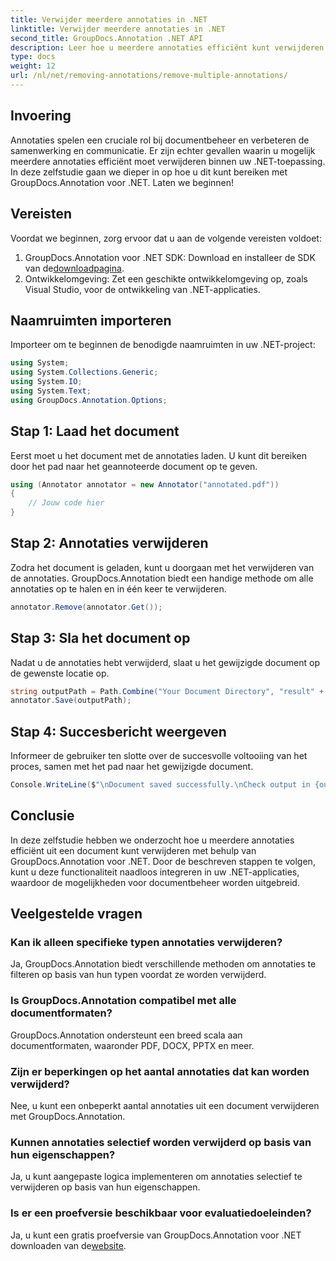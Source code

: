 ```yaml
---
title: Verwijder meerdere annotaties in .NET
linktitle: Verwijder meerdere annotaties in .NET
second_title: GroupDocs.Annotation .NET API
description: Leer hoe u meerdere annotaties efficiënt kunt verwijderen in .NET met behulp van GroupDocs.Annotation. Volg onze stap-voor-stap handleiding voor een naadloze integratie in uw applicaties.
type: docs
weight: 12
url: /nl/net/removing-annotations/remove-multiple-annotations/
---
```

## Invoering
Annotaties spelen een cruciale rol bij documentbeheer en verbeteren de samenwerking en communicatie. Er zijn echter gevallen waarin u mogelijk meerdere annotaties efficiënt moet verwijderen binnen uw .NET-toepassing. In deze zelfstudie gaan we dieper in op hoe u dit kunt bereiken met GroupDocs.Annotation voor .NET. Laten we beginnen!
## Vereisten
Voordat we beginnen, zorg ervoor dat u aan de volgende vereisten voldoet:
1.  GroupDocs.Annotation voor .NET SDK: Download en installeer de SDK van de[downloadpagina](https://releases.groupdocs.com/annotation/net/).
2. Ontwikkelomgeving: Zet een geschikte ontwikkelomgeving op, zoals Visual Studio, voor de ontwikkeling van .NET-applicaties.

## Naamruimten importeren
Importeer om te beginnen de benodigde naamruimten in uw .NET-project:
```csharp
using System;
using System.Collections.Generic;
using System.IO;
using System.Text;
using GroupDocs.Annotation.Options;
```
## Stap 1: Laad het document
Eerst moet u het document met de annotaties laden. U kunt dit bereiken door het pad naar het geannoteerde document op te geven.
```csharp
using (Annotator annotator = new Annotator("annotated.pdf"))
{
    // Jouw code hier
}
```
## Stap 2: Annotaties verwijderen
Zodra het document is geladen, kunt u doorgaan met het verwijderen van de annotaties. GroupDocs.Annotation biedt een handige methode om alle annotaties op te halen en in één keer te verwijderen.
```csharp
annotator.Remove(annotator.Get());
```
## Stap 3: Sla het document op
Nadat u de annotaties hebt verwijderd, slaat u het gewijzigde document op de gewenste locatie op.
```csharp
string outputPath = Path.Combine("Your Document Directory", "result" + Path.GetExtension("input.pdf"));
annotator.Save(outputPath);
```
## Stap 4: Succesbericht weergeven
Informeer de gebruiker ten slotte over de succesvolle voltooiing van het proces, samen met het pad naar het gewijzigde document.
```csharp
Console.WriteLine($"\nDocument saved successfully.\nCheck output in {outputPath}.");
```

## Conclusie
In deze zelfstudie hebben we onderzocht hoe u meerdere annotaties efficiënt uit een document kunt verwijderen met behulp van GroupDocs.Annotation voor .NET. Door de beschreven stappen te volgen, kunt u deze functionaliteit naadloos integreren in uw .NET-applicaties, waardoor de mogelijkheden voor documentbeheer worden uitgebreid.
## Veelgestelde vragen
### Kan ik alleen specifieke typen annotaties verwijderen?
Ja, GroupDocs.Annotation biedt verschillende methoden om annotaties te filteren op basis van hun typen voordat ze worden verwijderd.
### Is GroupDocs.Annotation compatibel met alle documentformaten?
GroupDocs.Annotation ondersteunt een breed scala aan documentformaten, waaronder PDF, DOCX, PPTX en meer.
### Zijn er beperkingen op het aantal annotaties dat kan worden verwijderd?
Nee, u kunt een onbeperkt aantal annotaties uit een document verwijderen met GroupDocs.Annotation.
### Kunnen annotaties selectief worden verwijderd op basis van hun eigenschappen?
Ja, u kunt aangepaste logica implementeren om annotaties selectief te verwijderen op basis van hun eigenschappen.
### Is er een proefversie beschikbaar voor evaluatiedoeleinden?
 Ja, u kunt een gratis proefversie van GroupDocs.Annotation voor .NET downloaden van de[website](https://releases.groupdocs.com/annotation/net/).